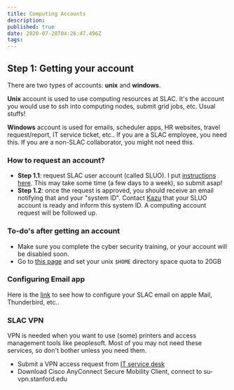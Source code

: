 ```yaml
---
title: Computing Accounts
description: 
published: true
date: 2020-07-28T04:26:47.496Z
tags: 
---
```


## Step 1: Getting your account

There are two types of accounts: **unix** and **windows**. 

**Unix** account is used to use computing resources at SLAC. It's the account you would use to ssh into computing nodes, submit grid jobs, etc. Usual stuffs!

**Windows** account is used for emails, scheduler apps, HR websites, travel request/report, IT service ticket, etc.. If you are a SLAC employee, you need this. If you are a non-SLAC collaborator, you might not need this.

### How to request an account?
* **Step 1.1**: request SLAC user account (called SLUO). I put [instructions here](/guides/sluo-howto). This may take some time (a few days to a week), so submit asap!
* **Step 1.2**: once the request is approved, you should receive an email notifying that and your "system ID". Contact [Kazu](mailto:kterao@slac.stanford.edu) that your SLUO account is ready and inform this system ID. A computing account request will be followed up.

### To-do's after getting an account
* Make sure you complete the cyber security training, or your account will be disabled soon.
* Go to [this page](https://www.slac.stanford.edu/comp/unix/auth/afs-self.shtml) and set your unix `$HOME` directory space quota to 20GB

### Configuring Email app
Here is the [link](http://www2.slac.stanford.edu/comp/messaging/Installing/default.htm) to see how to configure your SLAC email on apple Mail, Thunderbird, etc..

### SLAC VPN
VPN is needed when you want to use (some) printers and access management tools like peoplesoft. Most of you may not need these services, so don't bother unless you need them.
* Submit a VPN access request from [IT service desk](https://slacprod.servicenowservices.com/it_services)
* Download Cisco AnyConnect Secure Mobility Client, connect to su-vpn.stanford.edu

